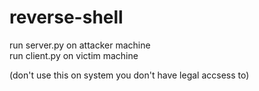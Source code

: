 # reverse-shell

run server.py on attacker machine</br>
run client.py on victim machine

(don't use this on system you don't have legal accsess to)


